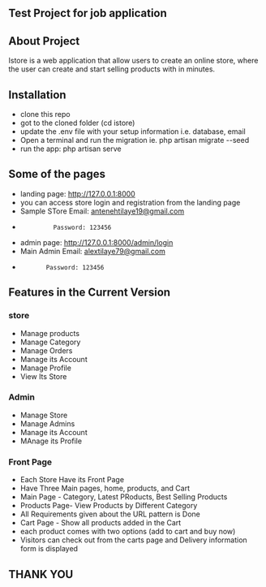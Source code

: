 ## Test Project for job application
## About Project

Istore is a web application that allow users to create an online store, where the user can create and start selling products with in minutes.

## Installation
- clone this repo
- got to the cloned folder (cd istore)
- update the .env file with your setup information i.e. database, email
- Open a terminal and run the migration ie. php artisan migrate --seed
- run the app: php artisan serve

## Some of the pages
- landing page: http://127.0.0.1:8000
- you can access store login and registration from the landing page
- Sample STore Email: antenehtilaye19@gmail.com
-              Password: 123456
- admin page: http://127.0.0.1:8000/admin/login
- Main Admin Email: alextilaye79@gmail.com
-            Password: 123456

## Features in the Current Version

### store

- Manage products
- Manage Category
- Manage Orders
- Manage its Account
- Manage Profile
- View Its Store

### Admin

- Manage Store
- Manage Admins
- Manage its Account
- MAnage its Profile

### Front Page

- Each Store Have its Front Page
- Have Three Main pages, home, products, and Cart
- Main Page - Category, Latest PRoducts, Best Selling Products
- Products Page- View Products by Different Category
- All Requirements given about the URL pattern is Done
- Cart Page - Show all products added in the Cart
- each product comes with two options (add to cart and buy now)
- Visitors can check out from the carts page and Delivery information form is displayed


## THANK YOU
